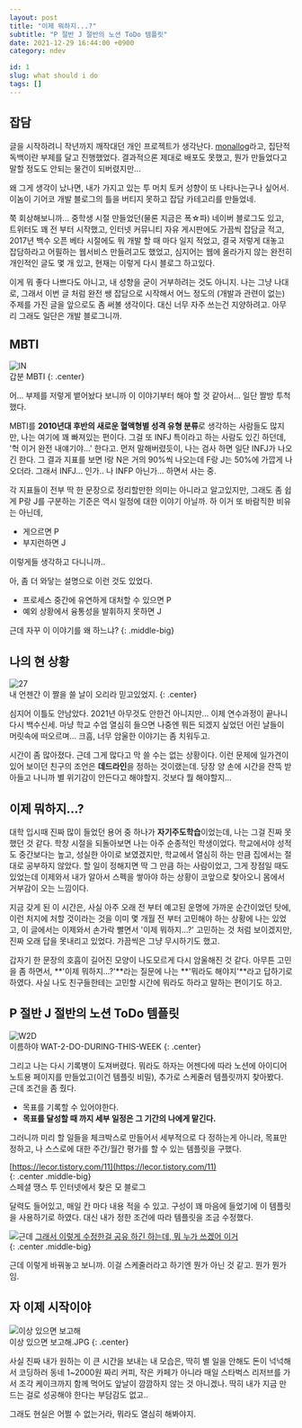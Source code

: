 ```yaml
---
layout: post
title: "이제 뭐하지...?"
subtitle: "P 절반 J 절반의 노션 ToDo 템플릿"
date: 2021-12-29 16:44:00 +0900
category: ndev

id: 1
slug: what should i do
tags: []
---
```


## 잡담

글을 시작하려니 작년까지 깨작대던 개인 프로젝트가 생각난다. [monallog](https://github.com/anteater333/monallog)라고, 집단적 독백이란 부제를 달고 진행했었다. 결과적으론 제대로 배포도 못했고, 뭔가 만들었다고 말할 정도도 안되는 물건이 되버렸지만...

왜 그게 생각이 났나면, 내가 가지고 있는 투 머치 토커 성향이 또 나타나는구나 싶어서. 이놈이 기어코 개발 블로그의 틀을 버티지 못하고 잡담 카테고리를 만들었네.

쭉 회상해보니까... 중학생 시절 만들었던(물론 지금은 폭☆파) 네이버 블로그도 있고, 트위터도 꽤 전 부터 시작했고, 인터넷 커뮤니티 자유 게시판에도 가끔씩 잡담글 적고, 2017년 백수 오픈 베타 시절에도 뭐 개발 할 때 마다 일지 적었고, 결국 저렇게 대놓고 잡담하라고 어필하는 웹서비스 만들려고도 했었고, 심지어는 웹에 올라가지 않는 완전히 개인적인 글도 몇 개 있고, 현재는 이렇게 다시 블로그 하고있다.

이게 뭐 좋다 나쁘다도 아니고, 내 성향을 굳이 거부하려는 것도 아니지. 나는 그냥 나대로, 그래서 이번 글 처럼 완전 쌩 잡담으로 시작해서 어느 정도의 (개발과 관련이 없는) 주제를 가진 글을 앞으로도 좀 써볼 생각이다. 대신 너무 자주 쓰는건 지양하려고. 아무리 그래도 일단은 개발 블로그니까.

## MBTI

![IN](https://i.postimg.cc/Qtfq2P7C/mbti.jpg)  
갑분 MBTI
{: .center}

어... 부제를 저렇게 뱉어놨다 보니까 이 이야기부터 해야 할 것 같아서... 일단 짤방 투척했다.

MBTI를 **2010년대 후반의 새로운 혈액형별 성격 유형 분류**로 생각하는 사람들도 많지만, 나는 여기에 꽤 빠져있는 편이다. 그걸 또 INFJ 특이라고 하는 사람도 있긴 하던데, '헉 이거 완전 내얘기야...' 한다고. 먼저 말해버렸듯이, 나는 검사 하면 일단 INFJ가 나오긴 한다. 그 결과 지표를 보면 I랑 N은 거의 90%씩 나오는데 F랑 J는 50%에 가깝게 나오더라. 그래서 INFJ... 인가.. 나 INFP 아닌가... 하면서 사는 중.

각 지표들이 전부 딱 한 문장으로 정리할만한 의미는 아니라고 알고있지만, 그래도 좀 쉽게 P랑 J를 구분하는 기준은 역시 일정에 대한 이야기 아닐까. 하 이거 또 바람직한 비유는 아닌데,

- 게으르면 P
- 부지런하면 J

이렇게들 생각하고 다니니까..

아, 좀 더 와닿는 설명으로 이런 것도 있었다.

- 프로세스 중간에 유연하게 대처할 수 있으면 P
- 예외 상황에서 융통성을 발휘하지 못하면 J

근데 자꾸 이 이야기를 왜 하느냐?
{: .middle-big}

## 나의 현 상황

![27](https://i.postimg.cc/0NK6JT3g/27.jpg)  
내 언젠간 이 짤을 쓸 날이 오리라 믿고있었지.
{: .center}

심지어 이틀도 안남았다. 2021년 아무것도 안한건 아니지만... 이제 연수과정이 끝나니 다시 백수신세. 마냥 학교 수업 열심히 들으면 나중엔 뭐든 되겠지 싶었던 어린 날들이 머릿속에 떠오르며... 크흠, 너무 암울한 이야기는 좀 치워두고.

시간이 좀 많아졌다. 근데 그게 많다고 막 쓸 수는 없는 상황이다. 이런 문제에 일가견이 있어 보이던 친구의 조언은 **데드라인**을 정하는 것이랬는데. 당장 양 손에 시간을 잔뜩 받아들고 나니까 별 위기감이 안든다고 해야할지. 것보다 뭘 해야할지...

## 이제 뭐하지...?

대학 입시때 진짜 많이 들었던 용어 중 하나가 **자기주도학습**이었는데, 나는 그걸 진짜 못했던 것 같다. 학창 시절을 되돌아보면 나는 아주 순종적인 학생이었다. 학교에서야 성적도 중간보다는 높고, 성실한 아이로 보였겠지만, 학교에서 열심히 하는 만큼 집에서는 절대로 공부하지 않았다. 할 일이 정해지면 딱 그 만큼 하는 사람이었고, 그게 장점일 때도 있었는데 이제와서 내가 알아서 스펙을 쌓아야 하는 상황이 코앞으로 찾아오니 몸에서 거부감이 오는 느낌이다.

지금 갖게 된 이 시간은, 사실 아주 오래 전 부터 예고된 운명에 가까운 순간이었던 탓에, 이런 처지에 처할 것이라는 것을 이미 몇 개월 전 부터 고민해야 하는 상황에 나는 있었고, 이 글에서는 이제와서 손가락 빨면서 '이제 뭐하지...?' 고민하는 것 처럼 보이겠지만, 진짜 오래 답을 못내리고 있었다. 가끔씩은 그냥 무시하기도 했고.

갑자기 한 문장의 호흡이 길어진 모양이 나도모르게 다시 암울해진 것 같다. 아무튼 고민을 좀 하면서, **'이제 뭐하지...?'**라는 질문에 나는 **'뭐라도 해야지'**라고 답하기로 하였다. 사실 나도 친구들한테는 고민할 시간에 뭐라도 하라고 말하는 편이기도 하고.

## P 절반 J 절반의 노션 ToDo 템플릿

![W2D](https://i.postimg.cc/KvFLdBrg/w2d.png)  
이름하야 WAT-2-DO-DURING-THIS-WEEK
{: .center}

그리고 나는 다시 기록병이 도져버렸다. 뭐라도 하자는 어젠다에 따라 노션에 아이디어 노트용 페이지를 만들었고(이건 템플릿 비밀), 추가로 스케줄러 템플릿까지 찾아봤다. 근데 조건을 좀 줬다.

- 목표를 기록할 수 있어야한다.
- **목표를 달성할 때 까지 세부 일정은 그 기간의 나에게 맡긴다.**

그러니까 미리 할 일들을 체크박스로 만들어서 세부적으로 다 정하는게 아니라, 목표만 정하고, 나 스스로에 대한 주간/월간 평가를 할 수 있는 템플릿을 구했다.

[https://lecor.tistory.com/11](https://lecor.tistory.com/11)  
{: .center .middle-big}  
스페셜 땡스 투 인터넷에서 찾은 모 블로그

달력도 들어있고, 매일 칸 마다 내용 적을 수 있고. 구성이 꽤 마음에 들었기에 이 템플릿을 사용하기로 하였다. 대신 내가 정한 조건에 따라 템플릿을 조금 수정했다.

![근데](https://i.postimg.cc/447kr2Qm/image.jpg)
[그래서 이렇게 수정한걸 공유 하긴 하는데, 뭐 누가 쓰겠어 이거](https://past-silver-b67.notion.site/202N-Monthly-W2D-Template-91aa0bd77a9c4e8fad01e82b732b0776)  
{: .center .middle-big}

근데 이렇게 바꿔놓고 보니까. 이걸 스케줄러라고 하기엔 뭔가 아닌 것 같고. 뭔가 뭔가임.

## 자 이제 시작이야

![이상 있으면 보고해](https://i.postimg.cc/RCpszwTh/image.png)  
이상 있으면 보고해.JPG
{: .center}

사실 진짜 내가 원하는 이 큰 시간을 보내는 내 모습은, 딱히 별 일을 안해도 돈이 넉넉해서 코딩하러 동네 1~2000원 짜리 커피, 작은 카페가 아니라 매일 스타벅스 리저브를 가서 조각 케이크까지 함께 먹어도 앞날이 깜깜하지 않는 것 아니겠나. 딱히 내가 지금 만드는 걸로 성공해야 한다는 부담감도 없고..

그래도 현실은 어쩔 수 없는거라, 뭐라도 열심히 해봐야지.
